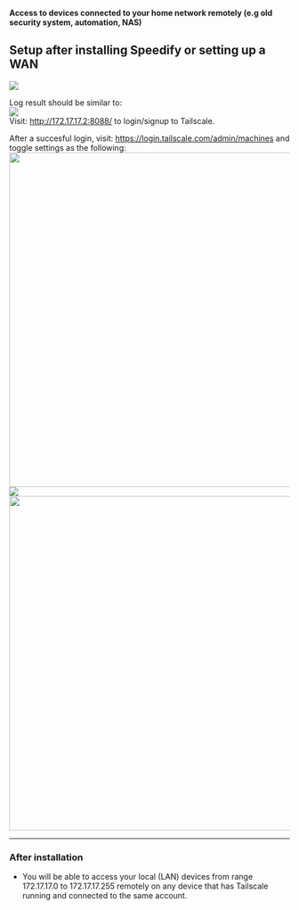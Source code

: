 **Access to devices connected to your home network remotely (e.g old security system, automation, NAS)**
## Setup after installing Speedify or setting up a WAN
<img src="https://github.com/TalalMash/smoothwan-feeds/raw/main/luci-app-tailscaleconf/root/www/luci-static/resources/view/tailscaleconf/1.png"/>  

Log result should be similar to:  
<img src="https://user-images.githubusercontent.com/96490382/156564555-812292a4-2932-47f4-b2bb-10f652cd2e01.png"/>  
Visit: http://172.17.17.2:8088/ to login/signup to Tailscale.  
  
After a succesful login, visit: https://login.tailscale.com/admin/machines and toggle settings as the following:
<img src="https://github.com/TalalMash/smoothwan-feeds/raw/main/luci-app-tailscaleconf/root/www/luci-static/resources/view/tailscaleconf/3.png" width="600"/>  
<img src="https://github.com/TalalMash/smoothwan-feeds/raw/main/luci-app-tailscaleconf/root/www/luci-static/resources/view/tailscaleconf/4.png"/>  
<img src="https://github.com/TalalMash/smoothwan-feeds/raw/main/luci-app-tailscaleconf/root/www/luci-static/resources/view/tailscaleconf/5.png" width="600"/>  

***

### After installation
* You will be able to access your local (LAN) devices from range 172.17.17.0 to 172.17.17.255 remotely on any device that has Tailscale running and connected to the same account.